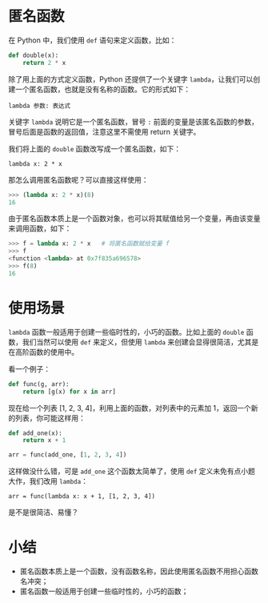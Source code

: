 # 匿名函数

在 Python 中，我们使用 `def` 语句来定义函数，比如：

```python
def double(x):
    return 2 * x
```

除了用上面的方式定义函数，Python 还提供了一个关键字 `lambda`，让我们可以创建一个匿名函数，也就是没有名称的函数。它的形式如下：

```
lambda 参数: 表达式
```

关键字 `lambda` 说明它是一个匿名函数，冒号 `:` 前面的变量是该匿名函数的参数，冒号后面是函数的返回值，注意这里不需使用 return 关键字。

我们将上面的 `double` 函数改写成一个匿名函数，如下：

```
lambda x: 2 * x
```

那怎么调用匿名函数呢？可以直接这样使用：

```python
>>> (lambda x: 2 * x)(8)
16
```

由于匿名函数本质上是一个函数对象，也可以将其赋值给另一个变量，再由该变量来调用函数，如下：

```python
>>> f = lambda x: 2 * x   # 将匿名函数赋给变量 f  
>>> f
<function <lambda> at 0x7f835a696578>
>>> f(8)
16
```

# 使用场景

`lambda` 函数一般适用于创建一些临时性的，小巧的函数。比如上面的 `double` 函数，我们当然可以使用 `def` 来定义，但使用 `lambda` 来创建会显得很简洁，尤其是在高阶函数的使用中。

看一个例子：

```python
def func(g, arr):
    return [g(x) for x in arr]
```

现在给一个列表 [1, 2, 3, 4]，利用上面的函数，对列表中的元素加 1，返回一个新的列表，你可能这样用：

```python
def add_one(x):
    return x + 1

arr = func(add_one, [1, 2, 3, 4])
```

这样做没什么错，可是 `add_one` 这个函数太简单了，使用 `def` 定义未免有点小题大作，我们改用 `lambda`：

```
arr = func(lambda x: x + 1, [1, 2, 3, 4])
```

是不是很简洁、易懂？

# 小结

- 匿名函数本质上是一个函数，没有函数名称，因此使用匿名函数不用担心函数名冲突；
- 匿名函数一般适用于创建一些临时性的，小巧的函数；


